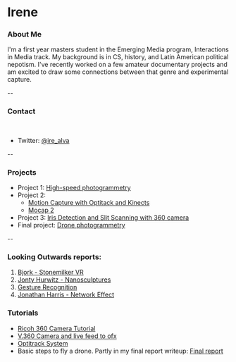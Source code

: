 # Irene

### About Me

I'm a first year masters student in the Emerging Media program, Interactions in Media track. My background is in CS, history, and Latin American political nepotism. I've recently worked on a few amateur documentary projects and am excited to draw some connections between that genre and experimental capture.  

--
### Contact
 
* Twitter: [@ire_alva](https://twitter.com/ire_alva)

-- 
### Projects

* Project 1: [High-speed photogrammetry](project-1/project1.md)
* Project 2: 
	* [Motion Capture with Optitack and Kinects](https://github.com/golanlevin/ExperimentalCapture/blob/master/students/michelle/project2.md)
	* [Mocap 2](https://github.com/golanlevin/ExperimentalCapture/blob/master/students/charlotte/project2.md)
* Project 3: [Iris Detection and Slit Scanning with 360 camera](https://github.com/golanlevin/ExperimentalCapture/blob/master/students/will/Project%203/project3.md)
* Final project: [Drone photogrammetry](final-project/final-project.md)

--
### Looking Outwards reports: 

1. [Bjork - Stonemilker VR](looking-forward-reports/1.bjork-stonemilker.md)
2. [Jonty Hurwitz - Nanosculptures](looking-forward-reports/2.nanosculptures.md)
3. [Gesture Recognition](looking-forward-reports/3.gesture-recognition.md)
4. [Jonathan Harris - Network Effect](looking-forward-reports/4.network-effect.md)

### Tutorials

* [Ricoh 360 Camera Tutorial](tutorial-ricoh/tutorial-ricoh.md)
* [V.360 Camera and live feed to ofx](tutorial-v360/tutorial-v360.md)
* [Optitrack System](tutorial-optitrack/tutorial-optitrack.md)
* Basic steps to fly a drone. Partly in my final report writeup: [Final report](final-project/final-project.md)